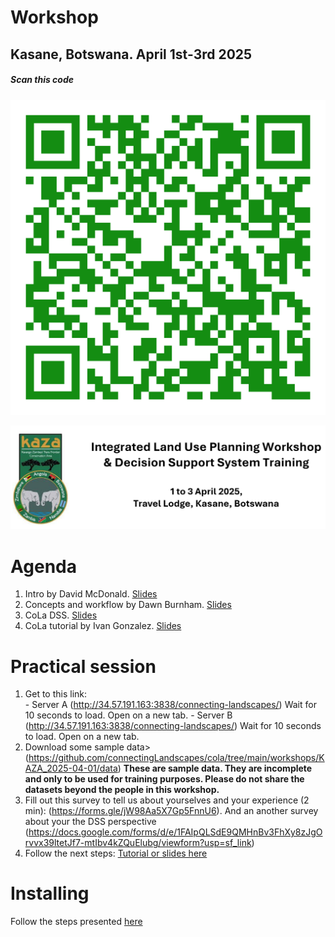 # Workshop
## Kasane, Botswana. April 1st-3rd 2025

##### *Scan this code*
![QRcode](https://raw.githubusercontent.com/connectingLandscapes/cola/refs/heads/main/workshops/KAZA_2025-04-01/qr-kaza.png)

![banner](https://raw.githubusercontent.com/connectingLandscapes/cola/refs/heads/main/workshops/KAZA_2025-04-01/ebanner.png)


# Agenda

1. Intro by David McDonald. [Slides](https://drive.google.com/open?id=1oAsKZAhw81zyzPKbyS0ehC6fG1ZYir1y&usp=drive_fs)
2. Concepts and workflow by Dawn Burnham. [Slides](https://docs.google.com/presentation/d/1nvz7o9J4YcKl4p9okQ_1BGo8AiVj5awr?rtpof=true&usp=drive_fs)
3. CoLa DSS. [Slides](https://drive.google.com/open?id=1o5YLn2k49cGJCzKHz5ncWYrKj5D4TUuZ&usp=drive_fs)
4. CoLa tutorial by Ivan Gonzalez. [Slides](https://docs.google.com/presentation/d/18iNtXGxe_NAlaNdxGC9xb_OBJrwRIzXI/edit?usp=sharing&ouid=103068293807996405041&rtpof=true&sd=true)


# Practical session

 1. Get to this link: 	
		- Server A (http://34.57.191.163:3838/connecting-landscapes/)  Wait for 10 seconds to load. Open on a new tab.
		- Server B (http://34.57.191.163:3838/connecting-landscapes/)  Wait for 10 seconds to load. Open on a new tab.
 2. Download some sample data> (https://github.com/connectingLandscapes/cola/tree/main/workshops/KAZA_2025-04-01/data)
    **These are sample data. They are incomplete and only to be used for training purposes. Please do not share the datasets beyond the people in this workshop.**
 4. Fill out this survey to tell us about yourselves and your experience (2 min):
 (https://forms.gle/jW98Aa5X7Gp5FnnU6). And an another survey about your the DSS perspective (https://docs.google.com/forms/d/e/1FAIpQLSdE9QMHnBv3FhXy8zJgOrvvx39ltetJf7-mtIbv4kZQuElubg/viewform?usp=sf_link)
 5. Follow the next steps: [Tutorial or slides here](https://docs.google.com/presentation/d/18iNtXGxe_NAlaNdxGC9xb_OBJrwRIzXI/edit?usp=sharing&ouid=103068293807996405041&rtpof=true&sd=true)


# Installing
Follow the steps presented [here]()
 


